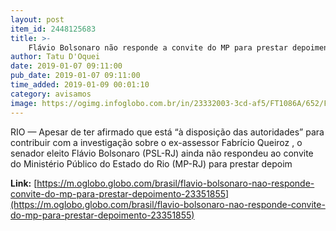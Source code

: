 ```yaml
---
layout: post
item_id: 2448125683
title: >-
    Flávio Bolsonaro não responde a convite do MP para prestar depoimento
author: Tatu D'Oquei
date: 2019-01-07 09:11:00
pub_date: 2019-01-07 09:11:00
time_added: 2019-01-09 00:01:10
category: avisamos
image: https://ogimg.infoglobo.com.br/in/23332003-3cd-af5/FT1086A/652/Flavio-Bolsonaro.jpg
---
```


RIO — Apesar de ter afirmado que está “à disposição das autoridades” para contribuir com a investigação sobre o ex-assessor Fabrício Queiroz , o senador eleito Flávio Bolsonaro (PSL-RJ) ainda não respondeu ao convite do Ministério Público do Estado do Rio (MP-RJ) para prestar depoim

**Link:** [https://m.oglobo.globo.com/brasil/flavio-bolsonaro-nao-responde-convite-do-mp-para-prestar-depoimento-23351855](https://m.oglobo.globo.com/brasil/flavio-bolsonaro-nao-responde-convite-do-mp-para-prestar-depoimento-23351855)

